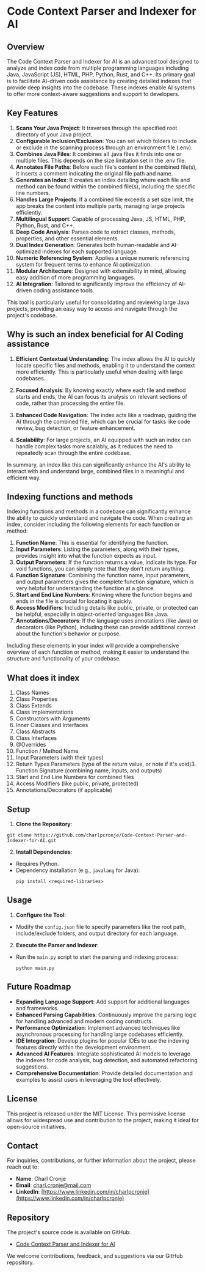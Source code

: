 # Code Context Parser and Indexer for AI

## Overview

The Code Context Parser and Indexer for AI is an advanced tool designed to analyze and index code from multiple programming languages including Java, JavaScript (JS), HTML, PHP, Python, Rust, and C++. Its primary goal is to facilitate AI-driven code assistance by creating detailed indexes that provide deep insights into the codebase. These indexes enable AI systems to offer more context-aware suggestions and support to developers.

## Key Features

1. **Scans Your Java Project**: It traverses through the specified root directory of your Java project.
2. **Configurable Inclusion/Exclusion**: You can set which folders to include or exclude in the scanning process through an environment file (.env).
3. **Combines Java Files**: It combines all .java files it finds into one or multiple files. This depends on the size limitation set in the .env file.
4. **Annotates File Paths**: Before each file's content in the combined file(s), it inserts a comment indicating the original file path and name.
5. **Generates an Index**: It creates an index detailing where each file and method can be found within the combined file(s), including the specific line numbers.
6. **Handles Large Projects**: If a combined file exceeds a set size limit, the app breaks the content into multiple parts, managing large projects efficiently.
7. **Multilingual Support**: Capable of processing Java, JS, HTML, PHP, Python, Rust, and C++.
8. **Deep Code Analysis**: Parses code to extract classes, methods, properties, and other essential elements.
9. **Dual Index Generation**: Generates both human-readable and AI-optimized indexes for each supported language.
10. **Numeric Referencing System**: Applies a unique numeric referencing system for frequent terms to enhance AI optimization.
11. **Modular Architecture**: Designed with extensibility in mind, allowing easy addition of more programming languages.
12. **AI Integration**: Tailored to significantly improve the efficiency of AI-driven coding assistance tools.

This tool is particularly useful for consolidating and reviewing large Java projects, providing an easy way to access and navigate through the project's codebase.

## Why is such an index beneficial for AI Coding assistance

1. **Efficient Contextual Understanding**: The index allows the AI to quickly locate specific files and methods, enabling it to understand the context more efficiently. This is particularly useful when dealing with large codebases.

2. **Focused Analysis**: By knowing exactly where each file and method starts and ends, the AI can focus its analysis on relevant sections of code, rather than processing the entire file.

3. **Enhanced Code Navigation**: The index acts like a roadmap, guiding the AI through the combined file, which can be crucial for tasks like code review, bug detection, or feature enhancement.

4. **Scalability**: For large projects, an AI equipped with such an index can handle complex tasks more scalably, as it reduces the need to repeatedly scan through the entire codebase.

In summary, an index like this can significantly enhance the AI's ability to interact with and understand large, combined files in a meaningful and efficient way.

## Indexing functions and methods

Indexing functions and methods in a codebase can significantly enhance the ability to quickly understand and navigate the code. When creating an index, consider including the following elements for each function or method:

1. **Function Name**: This is essential for identifying the function. 
2. **Input Parameters**: Listing the parameters, along with their types, provides insight into what the function expects as input.
3. **Output Parameters**: If the function returns a value, indicate its type. For void functions, you can simply note that they don't return anything.
4. **Function Signature**: Combining the function name, input parameters, and output parameters gives the complete function signature, which is very helpful for understanding the function at a glance.
5. **Start and End Line Numbers**: Knowing where the function begins and ends in the file is crucial for locating it quickly.
6. **Access Modifiers**: Including details like public, private, or protected can be helpful, especially in object-oriented languages like Java.
7. **Annotations/Decorators**: If the language uses annotations (like Java) or decorators (like Python), including these can provide additional context about the function's behavior or purpose.
    
Including these elements in your index will provide a comprehensive overview of each function or method, making it easier to understand the structure and functionality of your codebase.

## What does it index

1. Class Names
2. Class Properties
3. Class Extends
4. Class Implementations
5. Constructors with Arguments
6. Inner Classes and Interfaces 
7. Class Abstracts
8. Class Interfaces
9. @Overrides
10. Function / Method Name
11. Input Parameters (with their types)
12. Return Types Parameters (type of the return value, or note if it's void)3. Function Signature (combining name, inputs, and outputs)
13. Start and End Line Numbers for combined files
14. Access Modifiers (like public, private, protected)
15. Annotations/Decorators (if applicable)


## Setup

1. **Clone the Repository**:

```
git clone https://github.com/charlpcronje/Code-Context-Parser-and-Indexer-for-AI.git
```

2. **Install Dependencies**:
- Requires Python.
- Dependency installation (e.g., `javalang` for Java):
  ```
  pip install <required-libraries>
  ```

## Usage

1. **Configure the Tool**:
- Modify the `config.json` file to specify parameters like the root path, include/exclude folders, and output directory for each language.

2. **Execute the Parser and Indexer**:
- Run the `main.py` script to start the parsing and indexing process:
  ```
  python main.py
  ```

## Future Roadmap

- **Expanding Language Support**: Add support for additional languages and frameworks.
- **Enhanced Parsing Capabilities**: Continuously improve the parsing logic for handling advanced and modern coding constructs.
- **Performance Optimization**: Implement advanced techniques like asynchronous processing for handling large codebases efficiently.
- **IDE Integration**: Develop plugins for popular IDEs to use the indexing features directly within the development environment.
- **Advanced AI Features**: Integrate sophisticated AI models to leverage the indexes for code analysis, bug detection, and automated refactoring suggestions.
- **Comprehensive Documentation**: Provide detailed documentation and examples to assist users in leveraging the tool effectively.

## License

This project is released under the MIT License. This permissive license allows for widespread use and contribution to the project, making it ideal for open-source initiatives.

## Contact

For inquiries, contributions, or further information about the project, please reach out to:

- **Name**: Charl Cronje
- **Email**: [charl.cronje@mail.com](mailto:charl.cronje@mail.com)
- **LinkedIn**: [https://www.linkedin.com/in/charlpcronje](https://www.linkedin.com/in/charlpcronje)

## Repository

The project's source code is available on GitHub:

- [Code Context Parser and Indexer for AI](https://github.com/charlpcronje/Code-Context-Parser-and-Indexer-for-AI.git)

We welcome contributions, feedback, and suggestions via our GitHub repository.

